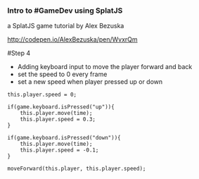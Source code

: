 ### Intro to #GameDev using SplatJS
a SplatJS game tutorial by Alex Bezuska

http://codepen.io/AlexBezuska/pen/WvxrQm

#Step 4
- Adding keyboard input to move the player forward and back
- set the speed to 0 every frame
- set a new speed when player pressed up or down

```
this.player.speed = 0;

if(game.keyboard.isPressed("up")){
	this.player.move(time);
	this.player.speed = 0.3;
}

if(game.keyboard.isPressed("down")){
	this.player.move(time);
	this.player.speed = -0.1;
}
	
moveForward(this.player, this.player.speed);
```
